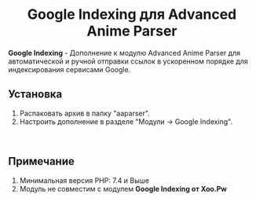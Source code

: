 <h1 align="center">Google Indexing для Advanced Anime Parser</h1>
<p><b>Google Indexing</b> - Дополнение к модулю Advanced Anime Parser для автоматической и ручной отправки ссылок в ускоренном порядке для индексирования сервисами Google.</p>
<h2>Установка</h2>
<ol>
	<li>Распаковать архив в папку "aaparser".</li>
	<li>Настроить дополнение в разделе "Модули -> Google Indexing".</li>
</ol>
<br/>
<h2>Примечание</h2>
<ol>
	<li>Минимальная версия PHP: 7.4 и Выше</li>
	<li>Модуль не совместим с модулем <b>Google Indexing от Xoo.Pw</b></li>
</ol>

